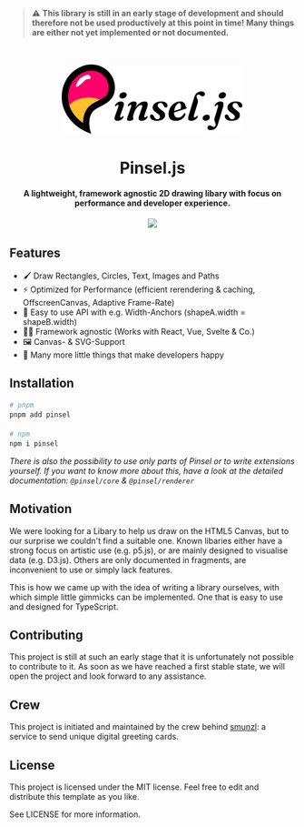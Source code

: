 > :warning: **This library is still in an early stage of development and should therefore not be used productively at this point in time! Many things are either not yet implemented or not documented.**

<p align="center" style="margin-top:3rem">
  <img src="./pinsel-logo-v-0-5.png" width="320px"/>
</p>
<h1 align="center">Pinsel.js</h1>
<h4 align="center">A lightweight, framework agnostic 2D drawing libary with focus on performance and developer experience.</h4>

<p align="center" style="margin-top:0.5rem">
  <a href="https://badge.fury.io/js/pinsel">
    <img src="https://badge.fury.io/js/pinsel.svg">
  </a>
</p>

## Features

- 🖌️ Draw Rectangles, Circles, Text, Images and Paths
- ⚡️ Optimized for Performance (efficient rerendering & caching, OffscreenCanvas, Adaptive Frame-Rate)
- 🔗 Easy to use API with e.g. Width-Anchors (shapeA.width = shapeB.width)
- 🙏🏽 Framework agnostic (Works with React, Vue, Svelte & Co.)
- 🖼️ Canvas- & SVG-Support
- 🎁 Many more little things that make developers happy

## Installation

```bash
# pnpm
pnpm add pinsel

# npm
npm i pinsel
```

_There is also the possibility to use only parts of Pinsel or to write extensions yourself. If you want to know more about this, have a look at the detailed documentation: `@pinsel/core` & `@pinsel/renderer`_

## Motivation
We were looking for a Libary to help us draw on the HTML5 Canvas, but to our surprise we couldn't find a suitable one. Known libaries either have a strong focus on artistic use (e.g. p5.js), or are mainly designed to visualise data (e.g. D3.js). Others are only documented in fragments, are inconvenient to use or simply lack features.

This is how we came up with the idea of writing a library ourselves, with which simple little gimmicks can be implemented. One that is easy to use and designed for TypeScript.

## Contributing

This project is still at such an early stage that it is unfortunately not possible to contribute to it. As soon as we have reached a first stable state, we will open the project and look forward to any assistance.

## Crew

This project is initiated and maintained by the crew behind [smunzl](https://smunzl.com): a service to send unique digital greeting cards.

## License

This project is licensed under the MIT license. Feel free to edit and distribute this template as you like.

See LICENSE for more information.
